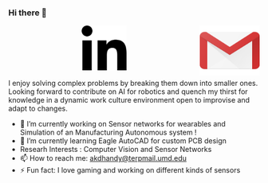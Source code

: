 ### Hi there 👋



<p align="center">
  <a href="mailto:akdhandy@terpmail.umd.edu">
  <img src="https://github.com/akdhandy/akdhandy/blob/main/iconfinder_logo_brand_brands_logos_gmail_2993691.png", style="border:0px;margin:0px;float:right" height = "100" width="120"/>
  </a>


  <a href="https://www.linkedin.com/in/arunkumar1998/">
  <img src="https://github.com/akdhandy/akdhandy/blob/main/linkedin.png" style=”float:right” height = "90" width="90" />
  </a>
</p>

I enjoy solving complex problems by breaking them down into smaller ones. Looking forward to contribute on AI for robotics and quench my thirst for knowledge in a dynamic work culture environment open to improvise and adapt to changes.

- 🔭 I’m currently working on Sensor networks for wearables and Simulation of an Manufacturing Autonomous system !
- 🌱 I’m currently learning Eagle AutoCAD for custom PCB design
- Researh Interests : Computer Vision and Sensor Networks
- 📫 How to reach me: akdhandy@terpmail.umd.edu
- ⚡ Fun fact: I love gaming and working on different kinds of sensors

